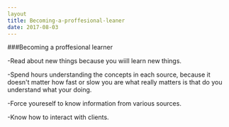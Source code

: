```yaml
---
layout
title: Becoming-a-proffesional-leaner
date: 2017-08-03
---
```


###Becoming a proffesional learner

-Read about new things because you wiill learn new things.

-Spend hours understanding  the concepts in each source, because it doesn't matter how fast or slow you are what really matters is that do you understand what your doing.

-Force youreself to know   information from  various sources.

-Know how to interact  with clients.
